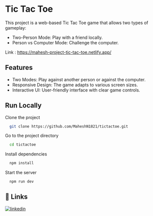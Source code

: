 
# Tic Tac Toe

This project is a web-based Tic Tac Toe game that allows two types of gameplay:

- Two-Person Mode: Play with a friend locally.
- Person vs Computer Mode: Challenge the computer.

Link : https://mahesh-project-tic-tac-toe.netlify.app/
## Features

- Two Modes: Play against another person or against the computer.
- Responsive Design: The game adapts to various screen sizes.
- Interactive UI: User-friendly interface with clear game controls.


## Run Locally

Clone the project

```bash
  git clone https://github.com/MaheshN1821/tictactoe.git

```

Go to the project directory

```bash
  cd tictactoe
```

Install dependencies

```bash
  npm install
```

Start the server

```bash
  npm run dev
```


## 🔗 Links
[![linkedin](https://img.shields.io/badge/linkedin-0A66C2?style=for-the-badge&logo=linkedin&logoColor=white)](https://www.linkedin.com/in/mahesh-18-n/)

